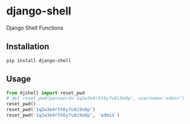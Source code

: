 # django-shell
Django Shell Functions

## Installation
```shell
pip install django-shell
```

## Usage
```python
from djshell import reset_pwd
# def reset_pwd(password='1q2w3e4r5t6y7u8i9o0p', username='admin')
reset_pwd()
reset_pwd('1q2w3e4r5t6y7u8i9o0p')
reset_pwd('1q2w3e4r5t6y7u8i9o0p', 'admin')
```
